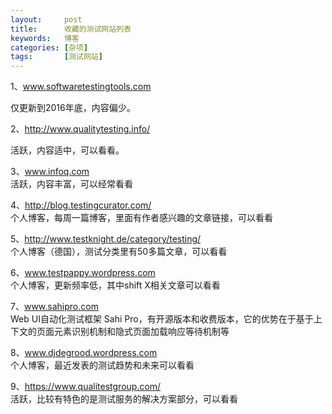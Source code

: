 ```yaml
---
layout:     post
title:      收藏的测试网站列表
keywords:   博客
categories: [杂项]
tags:	    [测试网站]
---
```




1、www.softwaretestingtools.com    

仅更新到2016年底，内容偏少。    

2、http://www.qualitytesting.info/    

活跃，内容适中，可以看看。    

3、www.infoq.com    
活跃，内容丰富，可以经常看看    

4、http://blog.testingcurator.com/    
个人博客，每周一篇博客，里面有作者感兴趣的文章链接，可以看看    

5、http://www.testknight.de/category/testing/    
个人博客（德国），测试分类里有50多篇文章，可以看看    

6、www.testpappy.wordpress.com    
个人博客，更新频率低，其中shift X相关文章可以看看   

7、www.sahipro.com  
Web UI自动化测试框架 Sahi Pro，有开源版本和收费版本，它的优势在于基于上下文的页面元素识别机制和隐式页面加载响应等待机制等   

8、www.djdegrood.wordpress.com    
个人博客，最近发表的测试趋势和未来可以看看   

9、https://www.qualitestgroup.com/    
活跃，比较有特色的是测试服务的解决方案部分，可以看看   

  
